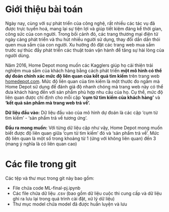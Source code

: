 # Giới thiệu bài toán

Ngày nay, cùng với sự phát triển của công nghệ, rất nhiều các tác vụ đã được trực tuyến hoá, mang lại sự tiện lợi và giúp tiết kiệm đáng kể thời gian, công sức của con người. Trong bối cảnh đó, các trang thương mại điện tử ngày càng phát triển và thu hút nhiều người sử dụng, thay đổi dần dần thói quen mua sắm của con người. Xu hướng đó đặt các trang web mua sắm trước sự thúc đẩy phát triển các thuật toán vận hành để tăng sự hài lòng của người dùng. 

Năm 2016, Home Depot mong muốn các Kagglers giúp họ cải thiện trải nghiệm mua sắm của khách hàng bằng cách phát triển **một mô hình có thể dự đoán chính xác mức độ liên quan của kết quả tìm kiếm** trên trang web [homedepot.com](https://www.homedepot.com/). Mức độ liên quan của tìm kiếm là một thước đo ngầm mà Home Depot sử dụng để đánh giá độ nhanh chóng mà trang web này có thể đưa khách hàng đến với sản phẩm phù hợp nhu cầu của họ. Cụ thể, mức độ liên quan được chỉ định cho mỗi cặp **‘cụm từ tìm kiếm của khách hàng’** và **‘kết quả sản phẩm mà trang web trả về’.**

**Dữ liệu đầu vào:** Dữ liệu đầu vào của mô hình dự đoán là các cặp ‘cụm từ tìm kiếm’ - ‘sản phẩm trả về tương ứng’.

**Đầu ra mong muốn:** Với từng dữ liệu cặp như vậy, Home Depot mong muốn biết được độ liên quan giữa ‘cụm từ tìm kiếm’ đó và ‘sản phẩm trả về’. Mức độ liên quan là một số trong khoảng từ 1 (ứng với không liên quan) đến 3 (mang ý nghĩa là có liên quan cao)

# Các file trong git
Các tệp và thư mục trong git này bao gồm:
- File chứa code ML-final-pj.ipynb
- Các file chứa dữ liệu .csv (bao gồm dữ liệu cuộc thi cung cấp và dữ liệu ghi ra lưu lại trong quá trình cài đặt, xử lý dữ liệu)
- Thư mục model chứa model đã được huấn luyện và lưu 
